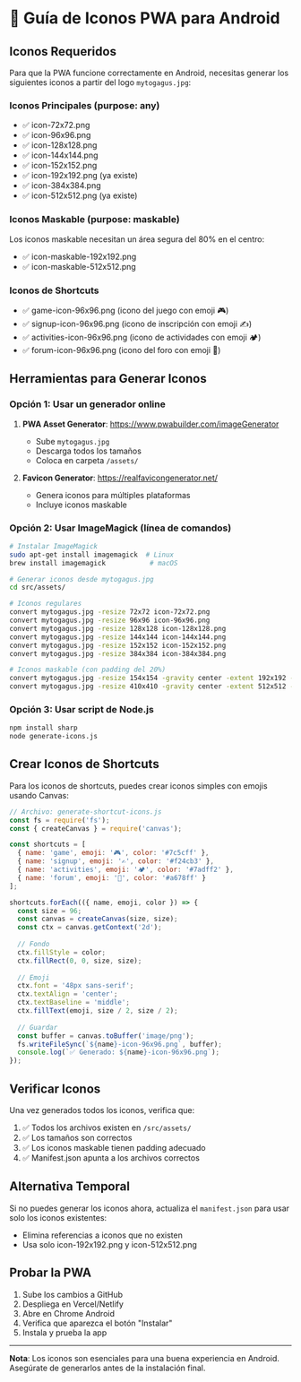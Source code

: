 # 📱 Guía de Iconos PWA para Android

## Iconos Requeridos

Para que la PWA funcione correctamente en Android, necesitas generar los siguientes iconos a partir del logo `mytogagus.jpg`:

### Iconos Principales (purpose: any)
- ✅ icon-72x72.png
- ✅ icon-96x96.png
- ✅ icon-128x128.png
- ✅ icon-144x144.png
- ✅ icon-152x152.png
- ✅ icon-192x192.png (ya existe)
- ✅ icon-384x384.png
- ✅ icon-512x512.png (ya existe)

### Iconos Maskable (purpose: maskable)
Los iconos maskable necesitan un área segura del 80% en el centro:
- ✅ icon-maskable-192x192.png
- ✅ icon-maskable-512x512.png

### Iconos de Shortcuts
- ✅ game-icon-96x96.png (icono del juego con emoji 🎮)
- ✅ signup-icon-96x96.png (icono de inscripción con emoji ✍️)
- ✅ activities-icon-96x96.png (icono de actividades con emoji 🏕️)
- ✅ forum-icon-96x96.png (icono del foro con emoji 💬)

## Herramientas para Generar Iconos

### Opción 1: Usar un generador online
1. **PWA Asset Generator**: https://www.pwabuilder.com/imageGenerator
   - Sube `mytogagus.jpg`
   - Descarga todos los tamaños
   - Coloca en carpeta `/assets/`

2. **Favicon Generator**: https://realfavicongenerator.net/
   - Genera iconos para múltiples plataformas
   - Incluye iconos maskable

### Opción 2: Usar ImageMagick (línea de comandos)
```bash
# Instalar ImageMagick
sudo apt-get install imagemagick  # Linux
brew install imagemagick           # macOS

# Generar iconos desde mytogagus.jpg
cd src/assets/

# Iconos regulares
convert mytogagus.jpg -resize 72x72 icon-72x72.png
convert mytogagus.jpg -resize 96x96 icon-96x96.png
convert mytogagus.jpg -resize 128x128 icon-128x128.png
convert mytogagus.jpg -resize 144x144 icon-144x144.png
convert mytogagus.jpg -resize 152x152 icon-152x152.png
convert mytogagus.jpg -resize 384x384 icon-384x384.png

# Iconos maskable (con padding del 20%)
convert mytogagus.jpg -resize 154x154 -gravity center -extent 192x192 -background "#5f3dc4" icon-maskable-192x192.png
convert mytogagus.jpg -resize 410x410 -gravity center -extent 512x512 -background "#5f3dc4" icon-maskable-512x512.png
```

### Opción 3: Usar script de Node.js
```bash
npm install sharp
node generate-icons.js
```

## Crear Iconos de Shortcuts

Para los iconos de shortcuts, puedes crear iconos simples con emojis usando Canvas:

```javascript
// Archivo: generate-shortcut-icons.js
const fs = require('fs');
const { createCanvas } = require('canvas');

const shortcuts = [
  { name: 'game', emoji: '🎮', color: '#7c5cff' },
  { name: 'signup', emoji: '✍️', color: '#f24cb3' },
  { name: 'activities', emoji: '🏕️', color: '#7adff2' },
  { name: 'forum', emoji: '💬', color: '#a678ff' }
];

shortcuts.forEach(({ name, emoji, color }) => {
  const size = 96;
  const canvas = createCanvas(size, size);
  const ctx = canvas.getContext('2d');
  
  // Fondo
  ctx.fillStyle = color;
  ctx.fillRect(0, 0, size, size);
  
  // Emoji
  ctx.font = '48px sans-serif';
  ctx.textAlign = 'center';
  ctx.textBaseline = 'middle';
  ctx.fillText(emoji, size / 2, size / 2);
  
  // Guardar
  const buffer = canvas.toBuffer('image/png');
  fs.writeFileSync(`${name}-icon-96x96.png`, buffer);
  console.log(`✅ Generado: ${name}-icon-96x96.png`);
});
```

## Verificar Iconos

Una vez generados todos los iconos, verifica que:
1. ✅ Todos los archivos existen en `/src/assets/`
2. ✅ Los tamaños son correctos
3. ✅ Los iconos maskable tienen padding adecuado
4. ✅ Manifest.json apunta a los archivos correctos

## Alternativa Temporal

Si no puedes generar los iconos ahora, actualiza el `manifest.json` para usar solo los iconos existentes:
- Elimina referencias a iconos que no existen
- Usa solo icon-192x192.png y icon-512x512.png

## Probar la PWA

1. Sube los cambios a GitHub
2. Despliega en Vercel/Netlify
3. Abre en Chrome Android
4. Verifica que aparezca el botón "Instalar"
5. Instala y prueba la app

---

**Nota**: Los iconos son esenciales para una buena experiencia en Android. Asegúrate de generarlos antes de la instalación final.
